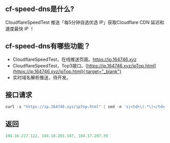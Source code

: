 ## cf-speed-dns是什么?
CloudflareSpeedTest 推送「每5分钟自选优选 IP」获取Cloudflare CDN 延迟和速度最快 IP ！

## cf-speed-dns有哪些功能？
* CloudflareSpeedTest，在线推送页面。<a href="https://ip.164746.xyz" target="_blank">https://ip.164746.xyz</a>
* CloudflareSpeedTest，Top3接口。[https://ip.164746.xyz/ipTop.html](https://ip.164746.xyz/ipTop.html){:target="_blank"}
* 实时域名解析推送，待开发。

## 接口请求
```javascript
curl -s "https://ip.164746.xyz/ipTop.html" | sed -n 's|<td>\(.*\)</td>|\1|p'
```
## 返回
```javascript
104.16.217.122, 104.18.201.187, 104.17.207.39
```

